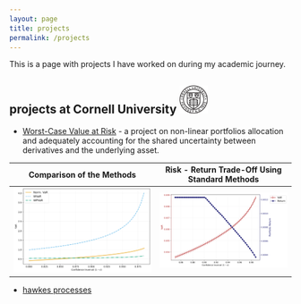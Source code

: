 ```yaml
---
layout: page
title: projects
permalink: /projects
---
```


This is a page with projects I have worked on during my academic journey.

## projects at Cornell University <img src="projects/render_files/cornell_logo.png" alt="image" width="10%" height="auto">

* [Worst-Case Value at Risk](projects/cornell/worst-case_value_at_risk/ORIE5370___Project.pdf) - a project on non-linear portfolios allocation and adequately accounting for the shared uncertainty between derivatives and the underlying asset. 

Comparison of the Methods  |  Risk - Return Trade-Off Using Standard Methods 
:-------------------------:|:-------------------------:
![](projects/cornell/worst-case_value_at_risk/comparison_3_methods.png)  |  ![](projects/cornell/worst-case_value_at_risk/performance_metrics_norm.png)
* [hawkes processes](projects/cornell/slides_hawkess_processes.pdf)
